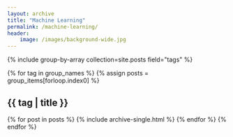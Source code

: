```yaml
---
layout: archive
title: "Machine Learning"
permalink: /machine-learning/
header:
    image: /images/background-wide.jpg
---
```


{% include group-by-array collection=site.posts field="tags" %}

{% for tag in group_names %}
  {% assign posts = group_items[forloop.index0] %}
  <h2 id="{{ tag | slugify }}" class="archive__subtitle">{{ tag | title }}</h2>
  {% for post in posts %}
    {% include archive-single.html %}
  {% endfor %}
{% endfor %}